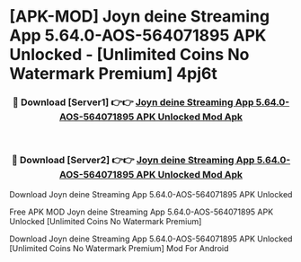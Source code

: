 # [APK-MOD] Joyn deine Streaming App 5.64.0-AOS-564071895 APK Unlocked - [Unlimited Coins No Watermark Premium] 4pj6t



<div align="center">
<h3>🔴 Download [Server1] 👉👉 <a href="https://momento.my/?title=Joyn_deine_Streaming_App_5.64.0-AOS-564071895_APK_Unlocked">Joyn deine Streaming App 5.64.0-AOS-564071895 APK Unlocked Mod Apk</a></h3><br>

<h3>🔴 Download [Server2] 👉👉 <a href="https://momento.my/?title=Joyn_deine_Streaming_App_5.64.0-AOS-564071895_APK_Unlocked">Joyn deine Streaming App 5.64.0-AOS-564071895 APK Unlocked Mod Apk</a></h3>
</div>



Download Joyn deine Streaming App 5.64.0-AOS-564071895 APK Unlocked 

Free APK MOD Joyn deine Streaming App 5.64.0-AOS-564071895 APK Unlocked [Unlimited Coins No Watermark Premium]

Download Joyn deine Streaming App 5.64.0-AOS-564071895 APK Unlocked [Unlimited Coins No Watermark Premium] Mod For Android
